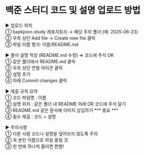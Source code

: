 # 백준 스터디 코드 및 설명 업로드 방법

▶ 업로드 위치  
    ① baekjoon-study 레포지토리 → 해당 주차 폴더 (예: 2025-06-23) <br>
    ② 우측 상단 Add file → Create new file 클릭 <br>
    ③ 파일 이름 형식: 이름/README.md <br>

▶ 풀이 설명 작성 (README.md 수정) ⇒ 코드에 주석 OK  
    ① 같은 폴더에서 README.md 클릭  
    ② 우측 상단 연필 아이콘 클릭  
    ③ 설명 추가   
    ④ 아래 Commit changes 클릭       
    
▶ 제출 규칙 요약   
    ① 코드 파일명 : 이름   
    ② 설명 위치 : 같은 폴더 내 README 아래 OR 코드에 주석 달기    
    ③ README.md 같은 문서에 이미지 삽입하기 *** 중요 ***   
    ④ 필수 제출 : 코드 + 설명   

▶ 주의사항   
    ① 다른 사람 코드나 설명을 덮어쓰지 않도록 주의   
    ② 꼭 본인 이름으로 파일 올릴 것   
    ③ 한 번에 하나씩 올리면 편함!    
    

